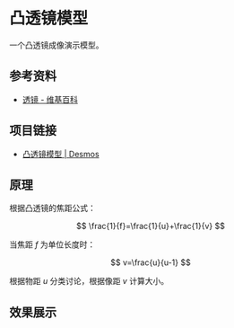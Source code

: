 # 凸透镜模型

一个凸透镜成像演示模型。

## 参考资料

- [透镜 - 维基百科](https://zh.wikipedia.org/zh-cn/透镜)

## 项目链接

- [凸透镜模型 | Desmos](https://www.desmos.com/calculator/jgwzcw32ub)

## 原理

根据凸透镜的焦距公式：

$$
\frac{1}{f}=\frac{1}{u}+\frac{1}{v}
$$

当焦距 $f$ 为单位长度时：

$$
v=\frac{u}{u-1}
$$

根据物距 $u$ 分类讨论，根据像距 $v$ 计算大小。

## 效果展示

<IframeWindow url="https://www.desmos.com/calculator/jgwzcw32ub?embed" />

